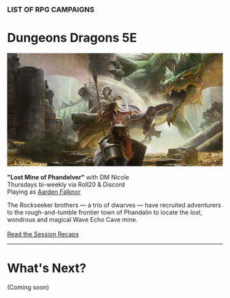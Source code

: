 ### LIST OF RPG CAMPAIGNS

# Dungeons <i class="fab fa-d-and-d"></i> Dragons 5E

![Image](/dnd-5e-phandelver-carousel.png)

<a name="001"></a>
**"Lost Mine of Phandelver"** with DM Nicole
<br />Thursdays bi-weekly via Roll20 & Discord
<br />Playing as [Aarden Falknor](/character)
<br /><div class="notation">The Rockseeker brothers — a trio of dwarves — have recruited adventurers to the rough-and-tumble frontier town of Phandalin to locate the lost, wondrous and magical Wave Echo Cave mine.</div>
<br /><i class="fas fa-book-open"></i> [Read the Session Recaps](/campaign/2021-lmop-with-dm-nicole)

---

# What's Next?

(Coming soon)
